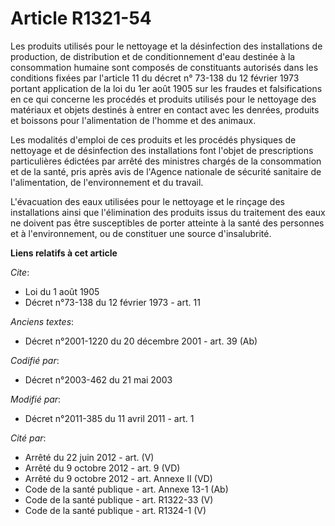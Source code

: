 # Article R1321-54

Les produits utilisés pour le nettoyage et la désinfection des installations de production, de distribution et de
conditionnement d'eau destinée à la consommation humaine sont composés de constituants autorisés dans les conditions fixées
par l'article 11 du décret n° 73-138 du 12 février 1973 portant application de la loi du 1er août 1905 sur les fraudes et
falsifications en ce qui concerne les procédés et produits utilisés pour le nettoyage des matériaux et objets destinés à
entrer en contact avec les denrées, produits et boissons pour l'alimentation de l'homme et des animaux. 

Les modalités d'emploi de ces produits et les procédés physiques de nettoyage et de désinfection des installations font
l'objet de prescriptions particulières édictées par arrêté des ministres chargés de la consommation et de la santé, pris
après avis de l'Agence nationale de sécurité sanitaire de l'alimentation, de l'environnement et du travail. 

L'évacuation des eaux utilisées pour le nettoyage et le rinçage des installations ainsi que l'élimination des produits issus
du traitement des eaux ne doivent pas être susceptibles de porter atteinte à la santé des personnes et à l'environnement, ou
de constituer une source d'insalubrité.

**Liens relatifs à cet article**

_Cite_:

  - Loi du 1 août 1905
  - Décret n°73-138 du 12 février 1973 - art. 11

_Anciens textes_:

  - Décret n°2001-1220 du 20 décembre 2001 - art. 39 (Ab)

_Codifié par_:

  - Décret n°2003-462 du 21 mai 2003

_Modifié par_:

  - Décret n°2011-385 du 11 avril 2011 - art. 1

_Cité par_:

  - Arrêté du 22 juin 2012 - art. (V)
  - Arrêté du 9 octobre 2012 - art. 9 (VD)
  - Arrêté du 9 octobre 2012 - art. Annexe II (VD)
  - Code de la santé publique - art. Annexe 13-1 (Ab)
  - Code de la santé publique - art. R1322-33 (V)
  - Code de la santé publique - art. R1324-1 (V)
